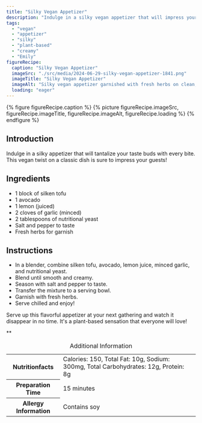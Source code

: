 ```yaml
---
title: "Silky Vegan Appetizer"
description: "Indulge in a silky vegan appetizer that will impress your guests! This creamy dish is a plant-based sensation that everyone will love."
tags:
  - "vegan"
  - "appetizer"
  - "silky"
  - "plant-based"
  - "creamy"
  - "Emily"
figureRecipe: 
  caption: "Silky Vegan Appetizer"
  imageSrc: "./src/media/2024-06-29-silky-vegan-appetizer-1841.png"
  imageTitle: "Silky Vegan Appetizer"
  imageAlt: "Silky vegan appetizer garnished with fresh herbs on clean, minimal table setting, inviting and creamy, no distractions."
  loading: "eager"
---
```


{% figure figureRecipe.caption %}
{% picture figureRecipe.imageSrc, figureRecipe.imageTitle, figureRecipe.imageAlt, figureRecipe.loading %}
{% endfigure %}

## Introduction

Indulge in a silky appetizer that will tantalize your taste buds with every bite. This vegan twist on a classic dish is sure to impress your guests!

## Ingredients

- 1 block of silken tofu
- 1 avocado
- 1 lemon (juiced)
- 2 cloves of garlic (minced)
- 2 tablespoons of nutritional yeast
- Salt and pepper to taste
- Fresh herbs for garnish

## Instructions

- In a blender, combine silken tofu, avocado, lemon juice, minced garlic, and nutritional yeast.
- Blend until smooth and creamy.
- Season with salt and pepper to taste.
- Transfer the mixture to a serving bowl.
- Garnish with fresh herbs.
- Serve chilled and enjoy!

Serve up this flavorful appetizer at your next gathering and watch it disappear in no time. It's a plant-based sensation that everyone will love!

**

<table><caption class='sr-only'>Additional Information</caption><tr><th>Nutritionfacts</th><td>Calories: 150, Total Fat: 10g, Sodium: 300mg, Total Carbohydrates: 12g, Protein: 8g&nbsp;</td></tr><tr><th>Preparation Time</th><td>15 minutes&nbsp;</td></tr><tr><th>Allergy Information</th><td>Contains soy&nbsp;</td></tr></table>

